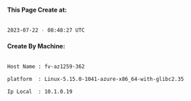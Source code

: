 
   
#### This Page Create at:

```bash

2023-07-22 - 08:48:27 UTC

```

#### Create By Machine:

```bash

Host Name : fv-az1259-362

platform  : Linux-5.15.0-1041-azure-x86_64-with-glibc2.35

Ip Local  : 10.1.0.19

```

